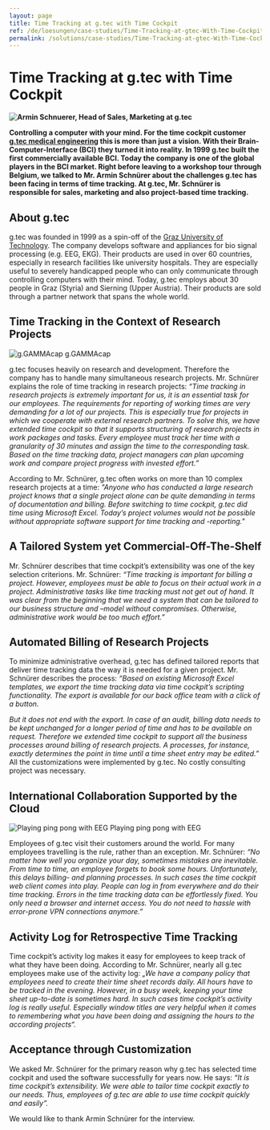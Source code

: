 ```yaml
---
layout: page
title: Time Tracking at g.tec with Time Cockpit
ref: /de/loesungen/case-studies/Time-Tracking-at-gtec-With-Time-Cockpit/
permalink: /solutions/case-studies/Time-Tracking-at-gtec-With-Time-Cockpit/
---
```


<h1>Time Tracking at g.tec with Time Cockpit</h1><p>
  <strong>
    <img src="{{site.baseurl}}/content/images/customer_solutions/case-studies/gtec/armin-schnuerer-banner.jpg" alt="Armin Schnuerer, Head of Sales, Marketing at g.tec" title="Armin Schnuerer, Head of Sales, Marketing at g.tec" />
  </strong>
</p><p>
  <strong>Controlling a computer with your mind. For the time cockpit customer <a href="http://www.gtec.at/" title="g.tec" target="_blank">g.tec medical engineering</a> this is more than just a vision. With their Brain-Computer-Interface (BCI) they turned it into reality. In 1999 g.tec built the first commercially available BCI. Today the company is one of the global players in the BCI market. Right before leaving to a workshop tour through Belgium, we talked to Mr. Armin Schnürer about the challenges g.tec has been facing in terms of time tracking. At g.tec, Mr. Schnürer is responsible for sales, marketing and also project-based time tracking.</strong>
</p><h2>About g.tec</h2><p>g.tec was founded in 1999 as a spin-off of the <a href="http://portal.tugraz.at/portal/page/portal/TU_Graz" title="Graz University of Technology" target="_blank">Graz University of Technology</a>. The company develops software and appliances for bio signal processing (e.g. EEG, EKG). Their products are used in over 60 countries, especially in research facilities like university hospitals. They are especially useful to severely handicapped people who can only communicate through controlling computers with their mind. Today, g.tec employs about 30 people in Graz (Styria) and Sierning (Upper Austria). Their products are sold through a partner network that spans the whole world. </p><h2>Time Tracking in the Context of Research Projects</h2><div class="floatRight">
  <img src="{{site.baseurl}}/content/images/customer_solutions/case-studies/gtec/gtec_eeg.jpg" alt="g.GAMMAcap" title="g.GAMMAcap" />
  <span class="imageCaption">g.GAMMAcap</span>
</div><p>g.tec focuses heavily on research and development. Therefore the company has to handle many simultaneous research projects. Mr. Schnürer explains the role of time tracking in research projects: <em>“Time tracking in research projects is extremely important for us, it is an essential task for our employees. The requirements for reporting of working times are very demanding for a lot of our projects. This is especially true for projects in which we cooperate with external research partners. To solve this, we have extended time cockpit so that it supports structuring of research projects in work packages and tasks. Every employee must track her time with a granularity of 30 minutes and assign the time to the corresponding task. Based on the time tracking data, project managers can plan upcoming work and compare project progress with invested effort.”</em></p><p>According to Mr. Schnürer, g.tec often works on more than 10 complex research projects at a time: <em>"Anyone who has conducted a large research project knows that a single project alone can be quite demanding in terms of documentation and billing. Before switching to time cockpit, g.tec did time using Microsoft Excel. Today’s project volumes would not be possible without appropriate software support for time tracking and -reporting."</em></p><h2>A Tailored System yet Commercial-Off-The-Shelf</h2><p>Mr. Schnürer describes that time cockpit’s extensibility was one of the key selection criterions. Mr. Schnürer: <em>“Time tracking is important for billing a project. However, employees must be able to focus on their actual work in a project. Administrative tasks like time tracking must not get out of hand. It was clear from the beginning that we need a system that can be tailored to our business structure and –model without compromises. Otherwise, administrative work would be too much effort.”</em></p><h2>Automated Billing of Research Projects</h2><p>To minimize administrative overhead, g.tec has defined tailored reports that deliver time tracking data the way it is needed for a given project. Mr. Schnürer describes the process: <em>“Based on existing Microsoft Excel templates, we export the time tracking data via time cockpit’s scripting functionality. The export is available for our back office team with a click of a button.</em></p><p>
  <em>But it does not end with the export. In case of an audit, billing data needs to be kept unchanged for a longer period of time and has to be available on request. Therefore we extended time cockpit to support all the business processes around billing of research projects. A processes, for instance, exactly determines the point in time until a time sheet entry may be edited.”</em> All the customizations were implemented by g.tec. No costly consulting project was necessary.</p><h2>International Collaboration Supported by the Cloud</h2><div class="floatRight">
  <img src="{{site.baseurl}}/content/images/customer_solutions/case-studies/gtec/gtec-ping-pong.jpg" alt="Playing ping pong with EEG" title="Playing ping pong with EEG" />
  <span class="imageCaption">Playing ping pong with EEG</span>
</div><p>Employees of g.tec visit their customers around the world. For many employees travelling is the rule, rather than an exception. Mr. Schnürer: <em>“No matter how well you organize your day, sometimes mistakes are inevitable. From time to time, an employee forgets to book some hours. Unfortunately, this delays billing- and planning processes. In such cases the time cockpit web client comes into play. People can log in from everywhere and do their time tracking. Errors in the time tracking data can be effortlessly fixed. You only need a browser and internet access. You do not need to hassle with error-prone VPN connections anymore.”</em></p><h2>Activity Log for Retrospective Time Tracking</h2><p>Time cockpit’s activity log makes it easy for employees to keep track of what they have been doing. According to Mr. Schnürer, nearly all g.tec employees make use of the activity log: <em>„We have a company policy that employees need to create their time sheet records daily. All hours have to be tracked in the evening. However, in a busy week, keeping your time sheet up-to-date is sometimes hard. In such cases time cockpit’s activity log is really useful. Especially window titles are very helpful when it comes to remembering what you have been doing and assigning the hours to the according projects“.</em></p><h2>Acceptance through Customization</h2><p>We asked Mr. Schnürer for the primary reason why g.tec has selected time cockpit and used the software successfully for years now. He says: <em>“It is time cockpit’s extensibility. We were able to tailor time cockpit exactly to our needs. Thus, employees of g.tec are able to use time cockpit quickly and easily”.</em></p><p>We would like to thank Armin Schnürer for the interview.</p>